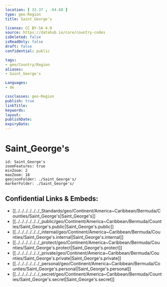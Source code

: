 ```yaml
---
location: [ 32.37 , -64.68 ] 
type: geo-Region
title: Saint_George's

license: CC BY-SA 4.0
source: https://datahub.io/core/country-codes
isDeleted: false
isReadOnly: false
draft: false
confidential: public

tags:
- geo/Country/Region
aliases:
- Saint_George's

Languages:
- de

cssclasses: geo-Region
publish: true
linkTitle: 
keywords: 
layout: 
publishDate: 
expiryDate: 
---
```


# Saint_George's

```leaflet
id: Saint_George's
zoomFeatures: true 
minZoom: 2 
maxZoom: 18
geojsonFolder: ./Saint_George's/
markerFolder: ./Saint_George's/
```


## Confidential Links & Embeds: 
- [[../../../../../../_Standards/geo/Continent/America~Caribbean/Bermuda/Counties/Saint_George's|Saint_George's]] 
- [[../../../../../../_public/geo/Continent/America~Caribbean/Bermuda/Counties/Saint_George's.public|Saint_George's.public]] 
- [[../../../../../../_internal/geo/Continent/America~Caribbean/Bermuda/Counties/Saint_George's.internal|Saint_George's.internal]] 
- [[../../../../../../_protect/geo/Continent/America~Caribbean/Bermuda/Counties/Saint_George's.protect|Saint_George's.protect]] 
- [[../../../../../../_private/geo/Continent/America~Caribbean/Bermuda/Counties/Saint_George's.private|Saint_George's.private]] 
- [[../../../../../../_personal/geo/Continent/America~Caribbean/Bermuda/Counties/Saint_George's.personal|Saint_George's.personal]] 
- [[../../../../../../_secret/geo/Continent/America~Caribbean/Bermuda/Counties/Saint_George's.secret|Saint_George's.secret]] 

